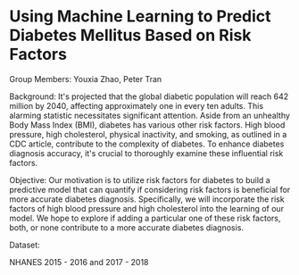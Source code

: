 # Using Machine Learning to Predict Diabetes Mellitus Based on Risk Factors

Group Members: Youxia Zhao, Peter Tran

Background: 
It's projected that the global diabetic population will reach 642 million by 2040, affecting approximately one in every ten adults. This alarming statistic necessitates significant attention. Aside from an unhealthy Body Mass Index (BMI), diabetes has various other risk factors. High blood pressure, high cholesterol, physical inactivity, and smoking, as outlined in a CDC article, contribute to the complexity of diabetes. To enhance diabetes diagnosis accuracy, it's crucial to thoroughly examine these influential risk factors.

Objective: 
Our motivation is to utilize risk factors for diabetes to build a predictive model that can quantify if considering risk factors is beneficial for more accurate diabetes diagnosis. Specifically, we will incorporate the risk factors of high blood pressure and high cholesterol into the learning of our model. We hope to explore if adding a particular one of these risk factors, both, or none contribute to a more accurate diabetes diagnosis.

Dataset: 

NHANES 2015 - 2016 and 2017 - 2018
